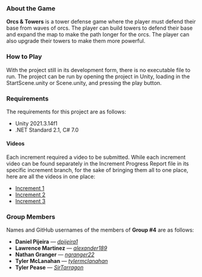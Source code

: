 ### About the Game

**Orcs & Towers** is a tower defense game where the player must defend their base from waves of orcs. The player can build towers to defend their base and expand the map to make the path longer for the orcs. The player can also upgrade their towers to make them more powerful.

### How to Play

With the project still in its development form, there is no executable file to run. The project can be run by opening the project in Unity, loading in the StartScene.unity or Scene.unity, and pressing the play button.

### Requirements

The requirements for this project are as follows:

* Unity 2021.3.14f1
* .NET Standard 2.1, C# 7.0

#### Videos

Each increment required a video to be submitted. While each increment video can be found separately in the Increment Progress Report file in its specific increment branch, for the sake of bringing them all to one place, here are all the videos in one place:

* [Increment 1](https://youtu.be/Yf-1_n07L5Q)
* [Increment 2](https://youtu.be/-dYp8N3hTGU)
* [Increment 3](https://youtu.be/1_TmROROKFw)

### Group Members

Names and GitHub usernames of the members of **Group #4** are as follows:

* **Daniel Pijeira** — [*dpijeira1*](https://github.com/dpijeira1)
* **Lawrence Martinez** — [*alexander189*](https://github.com/alexander189)
* **Nathan Granger** — [*ngranger22*](https://github.com/ngranger22)
* **Tyler McLanahan** — [*tylermclanahan*](https://github.com/tylermclanahan)
* **Tyler Pease** — [*SirTarragon*](https://github.com/SirTarragon)

